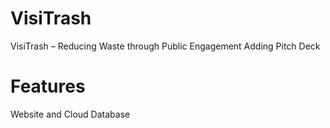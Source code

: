 # VisiTrash
VisiTrash – Reducing Waste through Public Engagement
Adding Pitch Deck
# Features
Website and Cloud Database
